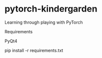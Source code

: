 # pytorch-kindergarden
Learning through playing with PyTorch





Requirements


PyQt4

pip install -r requirements.txt


